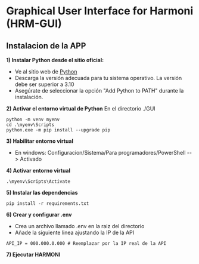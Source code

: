 # Graphical User Interface for Harmoni (HRM-GUI)

## Instalacion de la APP

**1) Instalar Python desde el sitio oficial:**

* Ve al sitio web de [Python](https://www.python.org/downloads/)
* Descarga la versión adecuada para tu sistema operativo. La versión debe ser superior a 3.10
* Asegúrate de seleccionar la opción "Add Python to PATH" durante la instalación.

**2) Activar el entorno virtual de Python**
En el directorio ./GUI
```
python -m venv myenv
cd .\myenv\Scripts
python.exe -m pip install --upgrade pip
```

**3) Habilitar entorno virtual**

* En windows: Configuracion/Sistema/Para programadores/PowerShell --> Activado

**4) Activar entorno virtual**
```
.\myenv\Scripts\Activate
```

**5) Instalar las dependencias**
```
pip install -r requirements.txt
```

**6) Crear y configurar .env**
* Crea un archivo llamado .env en la raiz del directorio
* Añade la siguiente linea ajustando la IP de la API

```
API_IP = 000.000.0.000 # Reemplazar por la IP real de la API 
```

**7) Ejecutar HARMONI**